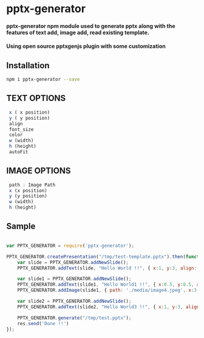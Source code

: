 # pptx-generator

#### pptx-generator npm module used to generate pptx along with the features of text add, image add, read existing template.


#### Using open source pptxgenjs plugin with some customization

## Installation

```bash
npm i pptx-generator --save
```

## TEXT OPTIONS

```js
 x ( x position)
 y ( y position)
 align
 font_size
 color
 w (width)
 h (height)
 autoFit
```

## IMAGE OPTIONS

```js
 path : Image Path
 x (x position)
 y (y position)
 w (width)
 h (height)
```


## Sample

```js

var PPTX_GENERATOR = require('pptx-generator');

PPTX_GENERATOR.createPresentation("/tmp/test-template.pptx").then(function(presentation){
    var slide = PPTX_GENERATOR.addNewSlide();
    PPTX_GENERATOR.addText(slide, "Hello World !!", { x:1, y:3, align:'c', font_size:40, color:'ffffff',w: 9.0,h:0.5,autoFit:true});

    var slide1 = PPTX_GENERATOR.addNewSlide();
    PPTX_GENERATOR.addText(slide1, "Hello World1 !!", { x:0.5, y:0.5, align:'c', font_size:20, color:'ffffff',w: 9.0,h:0.5,autoFit:true});
    PPTX_GENERATOR.addImage(slide1, { path: './media/image4.jpeg', x:3.0, y:1.5, w:3, h:3});

    var slide2 = PPTX_GENERATOR.addNewSlide();
    PPTX_GENERATOR.addText(slide2, "Hello World3 !!", { x:1, y:3, align:'c', font_size:40, color:'ffffff',w: 9.0,h:0.5,autoFit:true});

    PPTX_GENERATOR.generate("/tmp/test.pptx");
    res.send('Done !!')
});

```